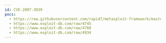 ```yaml
---
id: CVE-2007-3039
pocs:
  - https://raw.githubusercontent.com/rapid7/metasploit-framework/master/modules/exploits/windows/dcerpc/ms07_065_msmq.rb
  - https://www.exploit-db.com/raw/4745
  - https://www.exploit-db.com/raw/4760
  - https://www.exploit-db.com/raw/4934
---
```

